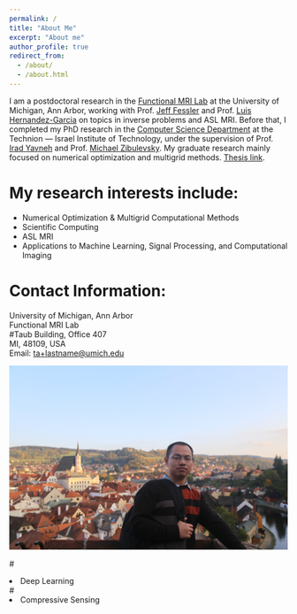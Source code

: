```yaml
---
permalink: /
title: "About Me"
excerpt: "About me"
author_profile: true
redirect_from: 
  - /about/
  - /about.html
---
```


I am a postdoctoral research in the [Functional MRI Lab](http://fmri.research.umich.edu/index.php) at the University of Michigan, Ann Arbor, working with Prof.  [Jeff Fessler](https://web.eecs.umich.edu/~fessler/) and Prof.  [Luis Hernandez-Garcia](http://fmri.research.umich.edu/about/faculty/hernandez.php) on topics in inverse problems and ASL MRI. Before that, I completed my PhD research in the [Computer Science Department](https://www.cs.technion.ac.il) at the Technion — Israel Institute of Technology,  under the supervision of Prof. [Irad Yavneh](http://irad.net.technion.ac.il) and Prof. [Michael Zibulevsky](https://sites.google.com/site/michaelzibulevsky/).  My graduate research mainly focused on numerical optimization and multigrid methods. [Thesis link](https://www.cs.technion.ac.il/users/wwwb/cgi-bin/tr-info.cgi/2021/PHD/PHD-2021-13).

My research interests include:
======

<ul>
  <li>Numerical Optimization & Multigrid Computational Methods</li>
  <li>Scientific Computing</li>
  <li>ASL MRI</li>
  <li>Applications to Machine Learning, Signal Processing, and Computational Imaging</li>
</ul>


Contact Information:
======
University of Michigan, Ann Arbor <br>
Functional MRI Lab <br>
#Taub Building, Office 407 <br>
MI, 48109, USA <br>
Email: ta+lastname@umich.edu

<a href="https://hongtao-argmin.github.io">
<img src="/images/IMG_9131.JPG" alt="Trulli" width="700" height="333">
</a>

#<li>Deep Learning</li>
#<li>Compressive Sensing</li>
